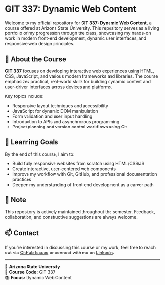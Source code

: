 # GIT 337: Dynamic Web Content

Welcome to my official repository for **GIT 337: Dynamic Web Content**, a course offered at Arizona State University. This repository serves as a living portfolio of my progression through the class, showcasing my hands-on work in modern front-end development, dynamic user interfaces, and responsive web design principles.

## 🚀 About the Course

**GIT 337** focuses on developing interactive web experiences using HTML, CSS, JavaScript, and various modern frameworks and libraries. The course emphasizes practical, real-world skills for building dynamic content and user-driven interfaces across devices and platforms.

Key topics include:
- Responsive layout techniques and accessibility
- JavaScript for dynamic DOM manipulation
- Form validation and user input handling
- Introduction to APIs and asynchronous programming
- Project planning and version control workflows using Git
## 🧠 Learning Goals

By the end of this course, I aim to:
- Build fully responsive websites from scratch using HTML/CSS/JS
- Create interactive, user-centered web components
- Improve my workflow with Git, GitHub, and professional documentation practices
- Deepen my understanding of front-end development as a career path

## 📌 Note

This repository is actively maintained throughout the semester. Feedback, collaboration, and constructive suggestions are always welcome.

## 📫 Contact

If you’re interested in discussing this course or my work, feel free to reach out via [GitHub Issues](https://github.com/your-username/your-repo/issues) or connect with me on [Linkedin](https://www.linkedin.com/in/christian-ventura-100402351/).

---

🔗 **Arizona State University**  
🧾 **Course Code:** GIT 337  
📚 **Focus:** Dynamic Web Content  


